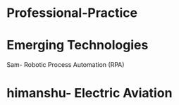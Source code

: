 # Professional-Practice
# Emerging Technologies
Sam- Robotic Process Automation (RPA)
# himanshu- Electric Aviation
